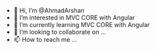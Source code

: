 - 👋 Hi, I’m @AhmadArshan
- 👀 I’m interested in MVC CORE with Angular
- 🌱 I’m currently learning  MVC CORE with Angular
- 💞️ I’m looking to collaborate on ...
- 📫 How to reach me ...

<!---
AhmadArshan/AhmadArshan is a ✨ special ✨ repository because its `README.md` (this file) appears on your GitHub profile.
You can click the Preview link to take a look at your changes.
--->
